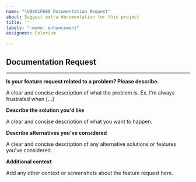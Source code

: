 ```yaml
---
name: "\U0001F680 Documentation Request"
about: Suggest extra documentation for this project
title: ''
labels: ":memo: enhancement"
assignees: Celerium

---
```



## Documentation Request

---

**Is your feature request related to a problem? Please describe.**

A clear and concise description of what the problem is. Ex. I'm always frustrated when [...]

**Describe the solution you'd like**

A clear and concise description of what you want to happen.

**Describe alternatives you've considered**

A clear and concise description of any alternative solutions or features you've considered.

**Additional context**

Add any other context or screenshots about the feature request here.
